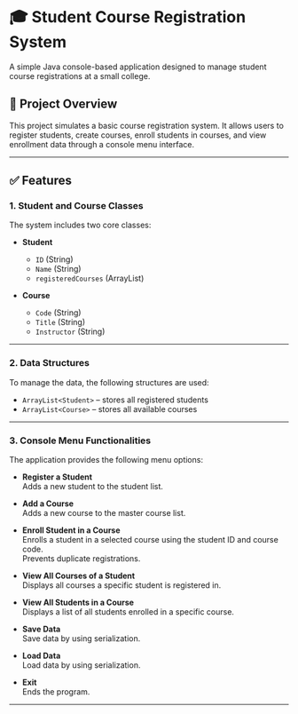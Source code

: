 # 🎓 Student Course Registration System

A simple Java console-based application designed to manage student course registrations at a small college.

## 🧠 Project Overview
This project simulates a basic course registration system. It allows users to register students, create courses, enroll students in courses, and view enrollment data through a console menu interface.

---

## ✅ Features

### 1. Student and Course Classes

The system includes two core classes:

- **Student**
    - `ID` (String)
    - `Name` (String)
    - `registeredCourses` (ArrayList)

- **Course**
    - `Code` (String)
    - `Title` (String)
    - `Instructor` (String)

---

### 2. Data Structures

To manage the data, the following structures are used:

- `ArrayList<Student>` – stores all registered students
- `ArrayList<Course>` – stores all available courses
---

### 3. Console Menu Functionalities

The application provides the following menu options:

- **Register a Student**  
  Adds a new student to the student list.

- **Add a Course**  
  Adds a new course to the master course list.

- **Enroll Student in a Course**  
  Enrolls a student in a selected course using the student ID and course code.  
  Prevents duplicate registrations.

- **View All Courses of a Student**  
  Displays all courses a specific student is registered in.

- **View All Students in a Course**  
  Displays a list of all students enrolled in a specific course.

- **Save Data**  
  Save data by using serialization.

- **Load Data**  
  Load data by using serialization.

- **Exit**  
  Ends the program.

---
